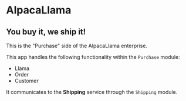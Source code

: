 # AlpacaLlama
## You buy it, we ship it!

This is the "Purchase" side of the AlpacaLlama enterprise.

This app handles the following functionality within the `Purchase` module:

- Llama
- Order
- Customer

It communicates to the __Shipping__ service through the `Shipping` module.
